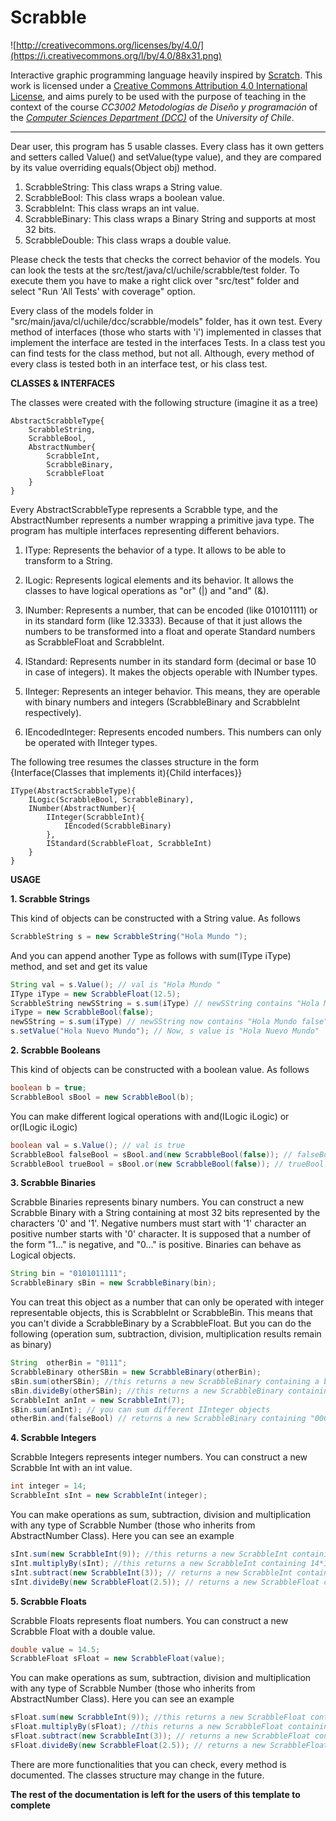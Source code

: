 # Scrabble

![http://creativecommons.org/licenses/by/4.0/](https://i.creativecommons.org/l/by/4.0/88x31.png)

Interactive graphic programming language heavily inspired by 
[Scratch](https://scratch.mit.edu).
This work is licensed under a
[Creative Commons Attribution 4.0 International License](http://creativecommons.org/licenses/by/4.0/), 
and aims purely to be used with the purpose of teaching in the context of the course 
_CC3002 Metodologías de Diseño y programación_ of the 
[_Computer Sciences Department (DCC)_](https://www.dcc.uchile.cl) of the 
_University of Chile_.

---

Dear user, this program has 5 usable classes. Every class has it own getters and setters called
Value() and setValue(type value), and they are compared by its value overriding equals(Object obj) method. 

1. ScrabbleString: This class wraps a String value. 
2. ScrabbleBool: This class wraps a boolean value. 
3. ScrabbleInt: This class wraps an int value.
4. ScrabbleBinary: This class wraps a Binary String and supports at most 32 bits.  
5. ScrabbleDouble: This class wraps a double value.

Please check the tests that checks the correct behavior of the models. You can look the tests at the src/test/java/cl/uchile/scrabble/test 
folder. To execute them you have to make a right click over "src/test" folder and select "Run 'All Tests' with coverage" option.

Every class of the models folder in "src/main/java/cl/uchile/dcc/scrabble/models" folder, has it own test. 
Every method of interfaces (those who starts with 'i') implemented in classes that implement the interface 
are tested in the interfaces Tests. In a class test you can find tests for the class method, but not all. 
Although, every method of every class is tested both in an interface test, or his class test.
 
**CLASSES & INTERFACES** 

The classes were created with the following structure (imagine it as a tree)
    
    AbstractScrabbleType{
        ScrabbleString, 
        ScrabbleBool,
        AbstractNumber{
            ScrabbleInt,
            ScrabbleBinary,
            ScrabbleFloat
        }
    }

Every AbstractScrabbleType represents a Scrabble type, and the 
AbstractNumber represents a number wrapping a primitive java type. The program has multiple interfaces 
representing different behaviors. 

1. IType: Represents the behavior of a type. It allows to be able to transform to a String.

2. ILogic: Represents logical elements and its behavior. It allows the classes to 
have logical operations as "or" (|) and "and" (&).

3. INumber: Represents a number, that can be encoded (like 010101111) or in its standard form (like 12.3333).
Because of that it just allows the numbers to be transformed into a float and operate
Standard numbers as ScrabbleFloat and ScrabbleInt.

4. IStandard: Represents number in its standard form (decimal or base 10 in case of integers). It makes the
objects operable with INumber types.

5. IInteger: Represents an integer behavior. This means, they are operable with
binary numbers and integers (ScrabbleBinary and ScrabbleInt respectively). 

6. IEncodedInteger: Represents encoded numbers. This numbers can only be operated 
with IInteger types.

The following tree resumes the classes structure in the form {Interface(Classes that implements it){Child interfaces}}
    
    IType(AbstractScrabbleType){
        ILogic(ScrabbleBool, ScrabbleBinary),
        INumber(AbstractNumber){ 
            IInteger(ScrabbleInt){ 
                IEncoded(ScrabbleBinary)
            }, 
            IStandard(ScrabbleFloat, ScrabbleInt)
        }
    }

**USAGE**

**1. Scrabble Strings**

This kind of objects can be constructed with a String value. As follows

```java
ScrabbleString s = new ScrabbleString("Hola Mundo ");
```

And you can append another Type as follows with sum(IType iType) method, and set and get its value

```java
String val = s.Value(); // val is "Hola Mundo "
IType iType = new ScrabbleFloat(12.5);
ScrabbleString newSString = s.sum(iType) // newSString contains "Hola Mundo 12.5"
iType = new ScrabbleBool(false);
newSString = s.sum(iType) // newSString now contains "Hola Mundo false"
s.setValue("Hola Nuevo Mundo"); // Now, s value is "Hola Nuevo Mundo"
```
**2. Scrabble Booleans**

This kind of objects can be constructed with a boolean value. As follows

```java
boolean b = true;
ScrabbleBool sBool = new ScrabbleBool(b);
```

You can make different logical operations with and(ILogic iLogic) or or(ILogic iLogic)

```java
boolean val = s.Value(); // val is true
ScrabbleBool falseBool = sBool.and(new ScrabbleBool(false)); // falseBool contains false value
ScrabbleBool trueBool = sBool.or(new ScrabbleBool(false)); // trueBool contains true value
```

**3. Scrabble Binaries**

Scrabble Binaries represents binary numbers. You can construct a new Scrabble Binary with 
a String containing at most 32 bits represented by the characters '0' and '1'. Negative numbers 
must start with '1' character an positive number starts with '0' character. It is supposed 
that a number of the form "1..." is negative, and "0..." is positive. Binaries can behave as Logical
objects.

```java
String bin = "0101011111";
ScrabbleBinary sBin = new ScrabbleBinary(bin);
```

You can treat this object as a number that can only be operated with integer representable objects, 
this is ScrabbleInt or ScrabbleBin. This means that you can't divide a ScrabbleBinary by a ScrabbleFloat.
But you can do the following (operation sum, subtraction, division, multiplication results remain as binary)

```java
String  otherBin = "0111";
ScrabbleBinary otherSBin = new ScrabbleBinary(otherBin);
sBin.sum(otherSBin); //this returns a new ScrabbleBinary containing a binary representation of sBin+otherSBin
sBin.divideBy(otherSBin); //this returns a new ScrabbleBinary containing a binary representation of sBin/otherSBin
ScrabbleInt anInt = new ScrabbleInt(7);
sBin.sum(anInt); // you can sum different IInteger objects
otherBin.and(falseBool) // returns a new ScrabbleBinary containing "0000", bits are compared one by one
```
**4. Scrabble Integers**

Scrabble Integers represents integer numbers. You can construct a new Scrabble Int with 
an int value.

```java
int integer = 14;
ScrabbleInt sInt = new ScrabbleInt(integer);
```

You can make operations as sum, subtraction, division and multiplication with any type of Scrabble Number (those who inherits from AbstractNumber Class). 
Here you can see an example 

```java
sInt.sum(new ScrabbleInt(9)); //this returns a new ScrabbleInt containing 14+9
sInt.multiplyBy(sInt); //this returns a new ScrabbleInt containing 14*14
sInt.subtract(new ScrabbleInt(3)); // returns a new ScrabbleInt containing 14-3
sInt.divideBy(new ScrabbleFloat(2.5)); // returns a new ScrabbleFloat containing 14/2.5
```

**5. Scrabble Floats**

Scrabble Floats represents float numbers. You can construct a new Scrabble Float with 
a double value.

```java
double value = 14.5;
ScrabbleFloat sFloat = new ScrabbleFloat(value);
```

You can make operations as sum, subtraction, division and multiplication with any type of Scrabble Number (those who inherits from AbstractNumber Class). 
Here you can see an example 

```java
sFloat.sum(new ScrabbleInt(9)); //this returns a new ScrabbleFloat containing 14.5+9
sFloat.multiplyBy(sFloat); //this returns a new ScrabbleFloat containing 14.5*14.5
sFloat.subtract(new ScrabbleInt(3)); // returns a new ScrabbleFloat containing 14.5-3
sFloat.divideBy(new ScrabbleFloat(2.5)); // returns a new ScrabbleFloat containing 14.5/2.5
```

There are more functionalities that you can check, every method is documented. The classes
structure may change in the future.

**The rest of the documentation is left for the users of this template to complete**